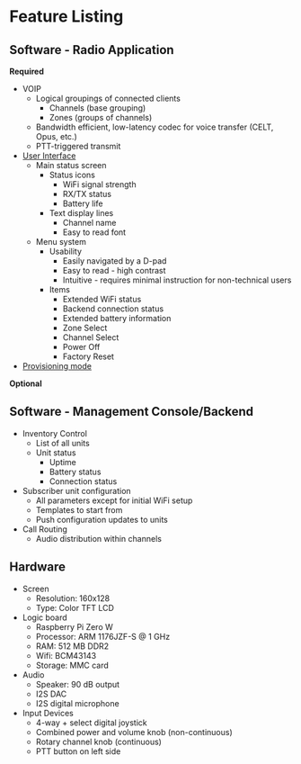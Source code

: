 Feature Listing
===============

Software - Radio Application
----------------------------

**Required**

* VOIP
    * Logical groupings of connected clients
        * Channels (base grouping)
        * Zones (groups of channels)
    * Bandwidth efficient, low-latency codec for voice transfer (CELT, Opus, etc.)
    * PTT-triggered transmit
* [User Interface](../basics/UIParadigm.md)
    * Main status screen
        * Status icons
            * WiFi signal strength
            * RX/TX status
            * Battery life
        * Text display lines
            * Channel name
            * Easy to read font
    * Menu system
        * Usability
            * Easily navigated by a D-pad
            * Easy to read - high contrast
            * Intuitive - requires minimal instruction for non-technical users
        * Items
            * Extended WiFi status
            * Backend connection status
            * Extended battery information
            * Zone Select
            * Channel Select
            * Power Off
            * Factory Reset
* [Provisioning mode](../features/ProvisioningMode.md)


**Optional**



Software - Management Console/Backend
-----------------------------

* Inventory Control
    * List of all units
    * Unit status
        * Uptime
        * Battery status
        * Connection status
* Subscriber unit configuration
    * All parameters except for initial WiFi setup
    * Templates to start from
    * Push configuration updates to units
* Call Routing
    * Audio distribution within channels

Hardware
--------

* Screen
    * Resolution: 160x128
    * Type: Color TFT LCD
* Logic board
    * Raspberry Pi Zero W
    * Processor: ARM 1176JZF-S @ 1 GHz
    * RAM: 512 MB DDR2
    * Wifi: BCM43143
    * Storage: MMC card
* Audio
    * Speaker: 90 dB output
    * I2S DAC
    * I2S digital microphone
* Input Devices
    * 4-way + select digital joystick
    * Combined power and volume knob (non-continuous)
    * Rotary channel knob (continuous)
    * PTT button on left side